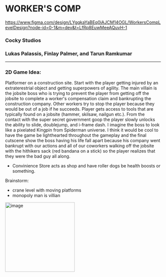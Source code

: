 # WORKER'S COMP
https://www.figma.com/design/LYgqkaYaBEq0iAJCM14OGL/WorkersCompLevelDesign?node-id=0-1&m=dev&t=LfRp8EuwMeeAQuvH-1
### Cocky Studios
### Lukas Palassis, Finlay Palmer, and Tarun Ramkumar

***
### 2D Game Idea: 
Platformer on a construction site. Start with the player getting injured by an extraterestrial object and getting superpowers of agility. The main villain is the jobsite boss who is trying to prevent the player from getting off the jobsite to complete a worker's compensation claim and bankrupting the construction company. Other workers try to stop the player because they would be out of a job if he succeeds. Player gets access to tools that are typically found on a jobsite (hammer, skilsaw, nailgun etc.). From the contact with the super secret government goop the player slowly unlocks the ability to slide, doublejump, and i-frame dash. I imagine the boss to look like a pixelated Kingpin from Spiderman universe. I think it would be cool to have the game be lighthearted throughout the gameplay and the final cutscene show the boss having his life fall apart because his company went bankrupt with our actions and all of our coworkers walking off the jobsite with the hithikers sack (red bandana on a stick) so the player realizes that they were the bad guy all along. 

- Convinience Store acts as shop and have roller dogs be health boosts or something.

Brainstorm:
  - crane level with moving platforms
  - monopoly man is villian

<img width="225" height="225" alt="image" src="https://github.com/user-attachments/assets/889decb1-601f-4987-a82a-28dd34d4795f" />
